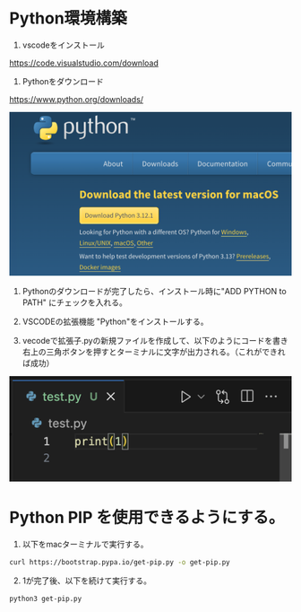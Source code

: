 # Python環境構築
1. vscodeをインストール
   
<a>https://code.visualstudio.com/download</a>
   
1. Pythonをダウンロード
   
<a>https://www.python.org/downloads/</a>

<div align="center">

![Start-up window](images/python_install.png)

</div>

1. Pythonのダウンロードが完了したら、インストール時に"ADD PYTHON to PATH" にチェックを入れる。
   
2. VSCODEの拡張機能 "Python"をインストールする。
   
3. vecodeで拡張子.pyの新規ファイルを作成して、以下のようにコードを書き右上の三角ボタンを押すとターミナルに文字が出力される。（これができれば成功）
   
<div align="center">

![Start-up window](images/python_demo.png)

</div>

# Python PIP を使用できるようにする。
1. 以下をmacターミナルで実行する。
```bash
curl https://bootstrap.pypa.io/get-pip.py -o get-pip.py
```
2. 1が完了後、以下を続けて実行する。
```bash
python3 get-pip.py
```

